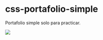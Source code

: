 # css-portafolio-simple
Portafolio simple solo para practicar.

<img src="https://res.cloudinary.com/dlds4xwpk/image/upload/v1611338361/repos/porf_pcbhq8.png"  />
